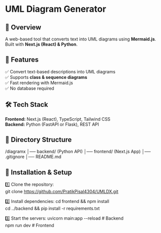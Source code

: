 # UML Diagram Generator  

## 📌 Overview  
A web-based tool that converts text into UML diagrams using **Mermaid.js**. Built with **Next.js (React) & Python**.  

## 🚀 Features  
✅ Convert text-based descriptions into UML diagrams  
✅ Supports **class & sequence diagrams**  
✅ Fast rendering with Mermaid.js  
✅ No database required  

## 🛠️ Tech Stack  
**Frontend:** Next.js (React), TypeScript, Tailwind CSS  
**Backend:** Python (FastAPI or Flask), REST API  

## 📂 Directory Structure  
/diagramx
│── backend/ (Python API)
│── frontend/ (Next.js App)
│── .gitignore
│── README.md


## 🔧 Installation & Setup  

1️⃣ Clone the repository:  
git clone https://github.com/PratikPisal4304/UMLDX.git 


2️⃣ Install dependencies:
cd frontend && npm install  
cd ../backend && pip install -r requirements.txt  

3️⃣ Start the servers:
uvicorn main:app --reload  # Backend  
npm run dev                # Frontend  

